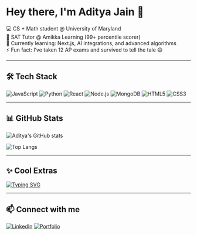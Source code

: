 # Hey there, I'm Aditya Jain 👋

💻 CS + Math student @ University of Maryland  
🚀 SAT Tutor @ Amikka Learning (99+ percentile scorer)  
🌱 Currently learning: Next.js, AI integrations, and advanced algorithms  
⚡ Fun fact: I’ve taken 12 AP exams and survived to tell the tale 😄  

---

## 🛠️ Tech Stack
![JavaScript](https://img.shields.io/badge/-JavaScript-000?&logo=JavaScript)
![Python](https://img.shields.io/badge/-Python-000?&logo=Python)
![React](https://img.shields.io/badge/-React-000?&logo=React)
![Node.js](https://img.shields.io/badge/-Node.js-000?&logo=node.js)
![MongoDB](https://img.shields.io/badge/-MongoDB-000?&logo=MongoDB)
![HTML5](https://img.shields.io/badge/-HTML5-000?&logo=html5)
![CSS3](https://img.shields.io/badge/-CSS3-000?&logo=css3)

---

## 📊 GitHub Stats
![Aditya's GitHub stats](https://github-readme-stats.vercel.app/api?username=ajain-us&show_icons=true&theme=radical)

![Top Langs](https://github-readme-stats.vercel.app/api/top-langs/?username=ajain-us&layout=compact&theme=radical)

---

## ✨ Cool Extras
[![Typing SVG](https://readme-typing-svg.herokuapp.com?size=24&color=F7A800&lines=CS+Student;SAT+Tutor;Web+Developer;Tech+Enthusiast)](https://git.io/typing-svg)

---

## 📫 Connect with me
[![LinkedIn](https://img.shields.io/badge/-LinkedIn-blue?logo=Linkedin&logoColor=white)](https://linkedin.com/in/your-linkedin)
[![Portfolio](https://img.shields.io/badge/-Portfolio-black?logo=vercel&logoColor=white)](https://yourportfolio.com)
